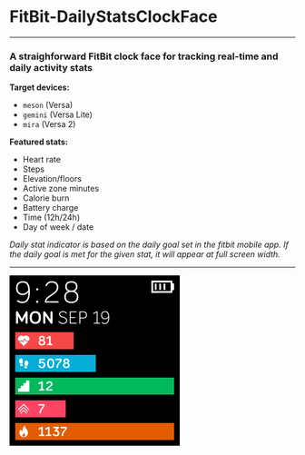 # FitBit-DailyStatsClockFace
---
### A straighforward FitBit clock face for tracking real-time and daily activity stats

**Target devices:**
- `meson` (Versa)
- `gemini` (Versa Lite)
- `mira` (Versa 2)

**Featured stats:**
- Heart rate
- Steps
- Elevation/floors
- Active zone minutes
- Calorie burn
- Battery charge
- Time (12h/24h)
- Day of week / date

*Daily stat indicator is based on the daily goal set in the fitbit mobile app. If the daily goal is met for the given stat, it will appear at full screen width.*

---
![screenshot](screenshots/Screenshot-Versa-2-2022-09-19-at-9.28.20.png)